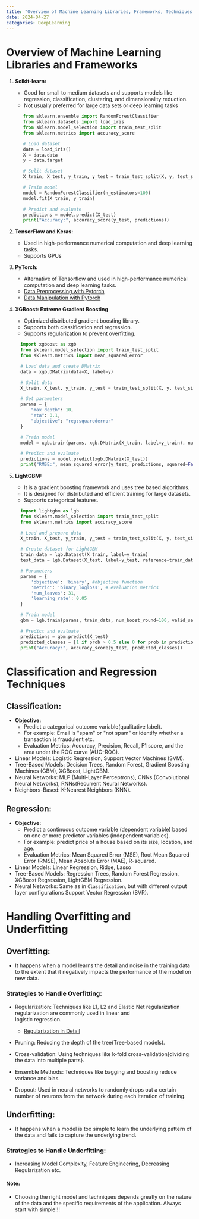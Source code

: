 ```yaml
---
title: "Overview of Machine Learning Libraries, Frameworks, Techniques and Over/Under Fitting"
date: 2024-04-27
categories: DeepLearning
---
```



# Overview of Machine Learning Libraries and Frameworks
 1. **Scikit-learn:**
     - Good for small to medium datasets and supports models like regression, classification, 
       clustering, and dimensionality reduction.
     - Not usually preferred for large data sets or deep learning tasks
     ``` python
        from sklearn.ensemble import RandomForestClassifier
        from sklearn.datasets import load_iris
        from sklearn.model_selection import train_test_split
        from sklearn.metrics import accuracy_score

        # Load dataset
        data = load_iris()
        X = data.data
        y = data.target

        # Split dataset
        X_train, X_test, y_train, y_test = train_test_split(X, y, test_size=0.3)

        # Train model
        model = RandomForestClassifier(n_estimators=100)
        model.fit(X_train, y_train)

        # Predict and evaluate
        predictions = model.predict(X_test)
        print("Accuracy:", accuracy_score(y_test, predictions))
     ```
     
 2. **TensorFlow and Keras:**
     - Used in high-performance numerical computation and deep learning tasks.
     - Supports GPUs

 3. **PyTorch:**  
     - Alternative of Tensorflow and used in high-performance numerical computation and deep 
       learning tasks.
     - <a href="https://05satyam.github.io/pytorch/2024/03/25/data-preprocessing-using-pytorch.html" target="_blank" 
     rel="noopener noreferrer">Data Preprocessing with Pytorch</a>
     - <a href="https://05satyam.github.io/pytorch/2024/03/25/data-manipulation-using-pytorch.html" target="_blank" rel="noopener noreferrer">Data Manipulation with Pytorch</a>



 4. **XGBoost: Extreme Gradient Boosting**
     - Optimized distributed gradient boosting library.
     - Supports both classification and regression.
     - Supports regularization to prevent overfitting.
     
      ```python
        import xgboost as xgb
        from sklearn.model_selection import train_test_split
        from sklearn.metrics import mean_squared_error

        # Load data and create DMatrix
        data = xgb.DMatrix(data=X, label=y)

        # Split data
        X_train, X_test, y_train, y_test = train_test_split(X, y, test_size=0.25)

        # Set parameters
        params = {
            "max_depth": 10,
            "eta": 0.1,
            "objective": "reg:squarederror"
        }

        # Train model
        model = xgb.train(params, xgb.DMatrix(X_train, label=y_train), num_boost_round=10)

        # Predict and evaluate
        predictions = model.predict(xgb.DMatrix(X_test))
        print("RMSE:", mean_squared_error(y_test, predictions, squared=False))

      ```
 5. **LightGBM:**
     - It is a gradient boosting framework and uses tree based algorithms.
     - It is designed for distributed and efficient training for large datasets.
     - Supports categorical features.
      
      ```python
        import lightgbm as lgb
        from sklearn.model_selection import train_test_split
        from sklearn.metrics import accuracy_score

        # Load and prepare data
        X_train, X_test, y_train, y_test = train_test_split(X, y, test_size=0.2)

        # Create dataset for LightGBM
        train_data = lgb.Dataset(X_train, label=y_train)
        test_data = lgb.Dataset(X_test, label=y_test, reference=train_data)

        # Parameters
        params = { 
            'objective': 'binary', #objective function
            'metric': 'binary_logloss', # evaluation metrics
            'num_leaves': 31, 
            'learning_rate': 0.05
        }

        # Train model
        gbm = lgb.train(params, train_data, num_boost_round=100, valid_sets=[test_data])

        # Predict and evaluate
        predictions = gbm.predict(X_test)
        predicted_classes = [1 if prob > 0.5 else 0 for prob in predictions]
        print("Accuracy:", accuracy_score(y_test, predicted_classes))

      ```

# Classification and Regression Techniques
 
## Classification: 
 - **Objective:** 
     - Predict a categorical outcome variable(qualitative label).
     - For example: Email is "spam" or "not spam" or  identify whether a transaction is fraudulent etc.
     - Evaluation Metrics: Accuracy, Precision, Recall, F1 score, and the area under the ROC curve (AUC-ROC).
 - Linear Models: Logistic Regression, Support Vector Machines (SVM).
 - Tree-Based Models: Decision Trees, Random Forest, Gradient Boosting Machines (GBM), XGBoost, LightGBM.
 - Neural Networks: MLP (Multi-Layer Perceptrons), CNNs (Convolutional Neural Networks), RNNs(Recurrent Neural Networks).
 - Neighbors-Based: K-Nearest Neighbors (KNN).

## Regression:
 - **Objective:** 
     - Predict a continuous outcome variable (dependent variable) based on one or more predictor variables (independent variables).
     - For example: predict price of a house based on its size, location, and age.
     - Evaluation Metrics: Mean Squared Error (MSE), Root Mean Squared Error (RMSE), Mean Absolute Error (MAE), R-squared. 
 - Linear Models: Linear Regression, Ridge, Lasso
 - Tree-Based Models: Regression Trees, Random Forest Regression, XGBoost Regression, LightGBM 
   Regression.
 - Neural Networks: Same as in `Classification`, but with different output layer configurations
                      Support Vector Regression (SVR).

# Handling Overfitting and Underfitting

## Overfitting:
 - It happens when a model learns the detail and noise in the training data to the extent that 
   it negatively impacts the performance of the model on new data.

### Strategies to Handle Overfitting:
 - Regularization: Techniques like L1, L2 and Elastic Net regularization regularization are commonly used in linear and  
    logistic regression.
     - <a href="https://05satyam.github.io/deeplearning/2024/04/27/ml-regularization.html" target="_blank" rel="noopener noreferrer">Regularization in Detail</a>
              
 - Pruning: Reducing the depth of the tree(Tree-based models).
 - Cross-validation: Using techniques like k-fold cross-validation{dividing the data into multiple parts}.
 - Ensemble Methods: Techniques like bagging and boosting reduce variance and bias.
 - Dropout: Used in neural networks to randomly drops out a certain number of neurons from the 
                network during each iteration of training.

## Underfitting:
 - It happens when a model is too simple to learn the underlying pattern of the data and fails 
    to capture the underlying trend.

### Strategies to Handle Underfitting:
 -  Increasing Model Complexity, Feature Engineering, Decreasing Regularization etc.


#### Note:
 -  Choosing the right model and techniques depends greatly on the nature of the data and the specific requirements of the application. Always start with simple!!!